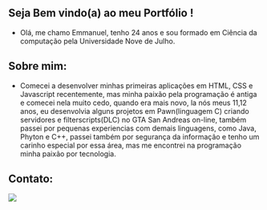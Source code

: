 

## Seja Bem vindo(a) ao meu Portfólio !
- Olá, me chamo Emmanuel,  tenho 24 anos e sou formado em Ciência da computação pela Universidade Nove de Julho. 

## Sobre mim:
- Comecei a desenvolver minhas primeiras aplicações em HTML, CSS e Javascript recentemente, mas minha paixão pela programação é antiga e comecei nela muito cedo, quando era mais novo, la nós meus 11,12 anos, eu desenvolvia alguns projetos em Pawn(linguagem C) criando servidores e filterscripts(DLC) no GTA San Andreas on-line, também passei por pequenas experiencias com demais linguagens, como Java, Phyton e C++, passei também por segurança da informação e tenho um carinho especial por essa área, mas me encontrei na programação minha paixão por tecnologia.

## Contato:
<a href="https://www.linkedin.com/in/emmanuelroberto" alt="Linkedin">
 <img src="https://img.shields.io/badge/-Linkedin-0e76a8?style=flat-square&logo=Linkedin&logoColor=white&link=https://www.linkedin.com/in/emmanuelroberto" /></a>

<!---
emmanuelssilva/emmanuelssilva is a ✨ special ✨ repository because its `README.md` (this file) appears on your GitHub profile.
You can click the Preview link to take a look at your changes.
--->
